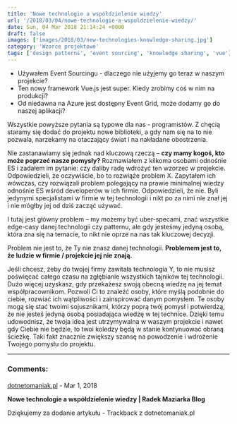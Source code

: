 ```yaml
---
title: 'Nowe technologie a współdzielenie wiedzy'
url: '/2018/03/04/nowe-technologie-a-wspoldzielenie-wiedzy/'
date: Sun, 04 Mar 2018 21:14:24 +0000
draft: false
images: ['images/2018/03/new-technologies-knowledge-sharing.jpg']
category: 'Wzorce projektowe'
tags: ['design patterns', 'event sourcing', 'knowledge sharing', 'vue']
---
```


 *   Używałem Event Sourcingu - dlaczego nie użyjemy go teraz w naszym projekcie?
 *   Ten nowy framework Vue.js jest super. Kiedy zrobimy coś w nim na produkcji?
 *   Od niedawna na Azure jest dostępny Event Grid, może dodamy go do naszej aplikacji?

Wszystkie powyższe pytania są typowe dla nas - programistów. Z chęcią staramy się dodać do projektu nowe biblioteki, a gdy nam się na to nie pozwala, narzekamy na otaczający świat i na nakładane obostrzenia.

Nie zastanawiamy się jednak nad kluczową rzeczą – **czy mamy kogoś, kto może poprzeć nasze pomysły?** Rozmawiałem z kilkoma osobami odnośnie ES i zadałem im pytanie: czy daliby radę wdrożyć ten wzorzec w projekcie. Odpowiedzieli, że oczywiście, bo to rozwiąże problem X. Zapytałem ich wówczas, czy rozwiązali problem polegający na prawie minimalnej wiedzy odnośnie ES wśród developerów w ich firmie. Odpowiedzieli, że nie. Byli jedynymi specjalistami w firmie w tej technologii i nikt po za nimi nie znał jej i nie mógłby jej od dziś zacząć używać.

I tutaj jest główny problem – my możemy być uber-specami, znać wszystkie edge-casy danej technologii czy patternu, ale gdy jesteśmy jedyną osobą, która zna się na temacie, to nikt nie oprze na nas tak kluczowej decyzji.

Problem nie jest to, że Ty nie znasz danej technologii. **Problemem jest to, że ludzie w firmie / projekcie jej nie znają.**

Jeśli chcesz, żeby do twojej firmy zawitała technologia Y, to nie musisz poświęcać całego czasu na zgłębianie wszystkich tajników tej technologii. Dużo więcej uzyskasz, gdy przekażesz swoją obecną wiedzę na jej temat współpracownikom. Pozwoli Ci to znaleźć osoby, które myślą podobnie do ciebie, rozwiać ich wątpliwości i zainspirować danym pomysłem. Te osoby mogą się stać twoimi sojusznikami, którzy poprą twój pomysł i potwierdzą, że nie jesteś jedyną osobą posiadająca wiedzę w tej technice. Dzięki temu udowodnisz, że twoja idea jest utrzymywalna w waszym projekcie i nawet gdy Ciebie nie będzie, to twoi koledzy będą w stanie kontynuować obraną ścieżkę. Taki fakt znacznie zwiększy szansę na powodzenie i wdrożenie Twojego pomysłu do projektu.

---
### Comments:
#### 
[dotnetomaniak.pl](https://dotnetomaniak.pl/Nowe-technologie-a-wspoldzielenie-wiedzy-Radek-Maziarka-Blog "") - <time datetime="2018-03-05 12:22:41">Mar 1, 2018</time>

**Nowe technologie a współdzielenie wiedzy | Radek Maziarka Blog**

Dziękujemy za dodanie artykułu - Trackback z dotnetomaniak.pl
